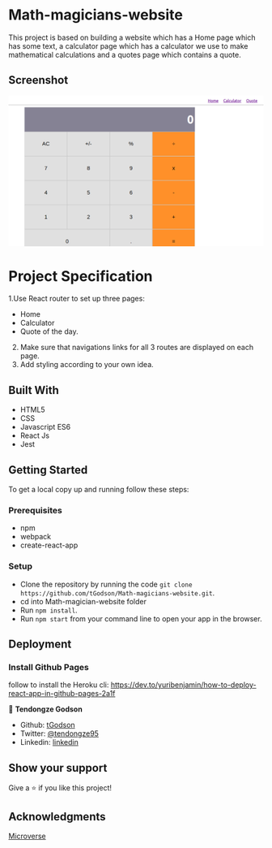 # Math-magicians-website

This project is based on building a website which has a Home page which has some text, a calculator page which has a calculator we use to make mathematical calculations and a quotes page which contains a quote.
## Screenshot

![screenshot](app_screenshot.png)

# Project Specification

1.Use React router to set up three pages:
- Home
- Calculator
- Quote of the day.
2. Make sure that navigations links for all 3 routes are displayed on each page.
3. Add styling according to your own idea.


## Built With

- HTML5
- CSS
- Javascript ES6
- React Js
- Jest

## Getting Started

To get a local copy up and running follow these steps:

### Prerequisites

- npm
- webpack
- create-react-app

### Setup

- Clone the repository by running the code `git clone https://github.com/tGodson/Math-magicians-website.git`.
- cd into Math-magician-website folder
- Run `npm install`.
- Run `npm start` from your command line to open your app in the browser.

## Deployment

### Install Github Pages

follow to install the Heroku cli: https://dev.to/yuribenjamin/how-to-deploy-react-app-in-github-pages-2a1f


👤 **Tendongze Godson**

- Github: [tGodson](https://github.com/tGodson)
- Twitter: [@tendongze95](https://twitter.com/tendongze95)
- Linkedin: [linkedin](https://www.linkedin.com/in/tendongzegodson)

## Show your support

Give a ⭐️ if you like this project!

## Acknowledgments

[Microverse](www.microverse.org)

